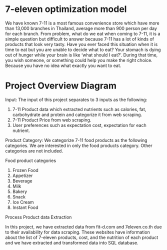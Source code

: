 # 7-eleven optimization model
We have known 7-11 is a most famous convenience store which have more than 13,000 branches in Thailand, average more than 900 person per day for each branch. From problem, what do we eat when coming to 7-11, it is a simple question but difficult to answer because 7-11 has a lot of kinds of products that look very tasty. Have you ever faced this situation when it is time to eat but you are unable to decide what to eat? Your stomach is dying out of hunger while your brain is like ‘what should I eat?’. During that time, you wish someone, or something could help you make the right choice. Because you have no idea what exactly you want to eat.  

# Project Overview Diagram 
Input:
The input of this project separates to 3 inputs as the following: 
1. 7-11 Product data which extracted nutrients such as calories, fat, carbohydrate and protein and categorize it from web scraping.  
2. 7-11 Product Price from web scraping. 
3. User preferences such as expectation cost, expectation for each nutrient. 

Product Category: 
We categorize 7-11 food products as the following categories. We are interested in only the food products category. Other categories are not included. 

Food product categories
1.	Frozen Food
2.	Appetizer
3.	Beverage
4.	Milk
5.	Bakery
6.	Snack
7.	Ice Cream
8.	Instant Food

Process
Product data Extraction

In this project, we have extracted data from fit-d.com and 7eleven.co.th due to their availability for data scraping. These websites have information about the list of 7-eleven products, cost, and the nutrition of each product and we have extracted and transformed data into SQL database.
